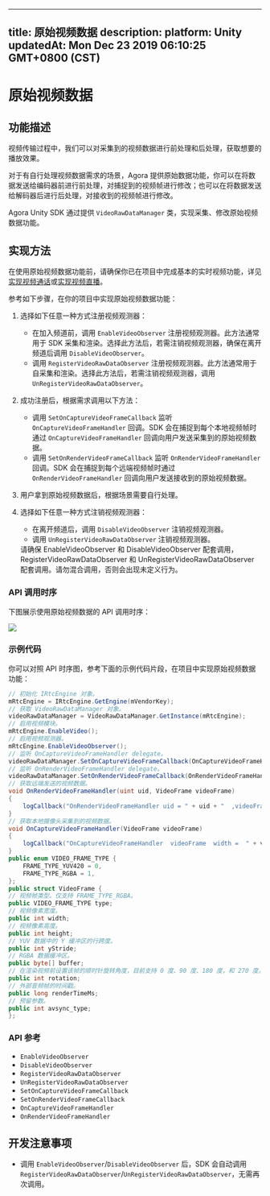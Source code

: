 
---
title: 原始视频数据
description: 
platform: Unity
updatedAt: Mon Dec 23 2019 06:10:25 GMT+0800 (CST)
---
# 原始视频数据
## 功能描述

视频传输过程中，我们可以对采集到的视频数据进行前处理和后处理，获取想要的播放效果。

对于有自行处理视频数据需求的场景，Agora 提供原始数据功能，你可以在将数据发送给编码器前进行前处理，对捕捉到的视频帧进行修改；也可以在将数据发送给解码器后进行后处理，对接收到的视频帧进行修改。

Agora Unity SDK 通过提供 `VideoRawDataManager` 类，实现采集、修改原始视频数据功能。

## 实现方法

在使用原始视频数据功能前，请确保你已在项目中完成基本的实时视频功能，详见[实现视频通话](https://docs.agora.io/cn/Video/start_call_unity?platform=Unity)或[实现视频直播](https://docs.agora.io/cn/Interactive%20Broadcast/start_live_unity?platform=Unity)。

参考如下步骤，在你的项目中实现原始视频数据功能：

1. 选择如下任意一种方式注册视频观测器：
   - 在加入频道前，调用 `EnableVideoObserver` 注册视频观测器。此方法通常用于 SDK 采集和渲染。选择此方法后，若需注销视频观测器，确保在离开频道后调用 `DisableVideoObserver`。
   - 调用 `RegisterVideoRawDataObserver` 注册视频观测器。此方法通常用于自采集和渲染。选择此方法后，若需注销视频观测器，调用 `UnRegisterVideoRawDataObserver`。

2. 成功注册后，根据需求调用以下方法：
   - 调用 `SetOnCaptureVideoFrameCallback` 监听 `OnCaptureVideoFrameHandler` 回调。SDK 会在捕捉到每个本地视频帧时通过 `OnCaptureVideoFrameHandler` 回调向用户发送采集到的原始视频数据。
   - 调用 `SetOnRenderVideoFrameCallback` 监听 `OnRenderVideoFrameHandler` 回调。SDK 会在捕捉到每个远端视频帧时通过 `OnRenderVideoFrameHandler` 回调向用户发送接收到的原始视频数据。

3. 用户拿到原始视频数据后，根据场景需要自行处理。
4. 选择如下任意一种方式注销视频观测器：
   - 在离开频道后，调用 `DisableVideoObserver` 注销视频观测器。
   - 调用 `UnRegisterVideoRawDataObserver` 注销视频观测器。
   <div class="alert note">请确保 EnableVideoObserver 和 DisableVideoObserver 配套调用，RegisterVideoRawDataObserver 和 UnRegisterVideoRawDataObserver 配套调用。请勿混合调用，否则会出现未定义行为。</div>

### API 调用时序

下图展示使用原始视频数据的 API 调用时序：

![](https://web-cdn.agora.io/docs-files/1576236749828)

### 示例代码

你可以对照 API 时序图，参考下面的示例代码片段，在项目中实现原始视频数据功能：

```C#
// 初始化 IRtcEngine 对象。
mRtcEngine = IRtcEngine.GetEngine(mVendorKey);
// 获取 VideoRawDataManager 对象。
videoRawDataManager = VideoRawDataManager.GetInstance(mRtcEngine);
// 启用视频模块。
mRtcEngine.EnableVideo();
// 启用视频观测器。
mRtcEngine.EnableVideoObserver();
// 监听 OnCaptureVideoFrameHandler delegate。
videoRawDataManager.SetOnCaptureVideoFrameCallback(OnCaptureVideoFrameHandler);
// 监听 OnRenderVideoFrameHandler delegate。
videoRawDataManager.SetOnRenderVideoFrameCallback(OnRenderVideoFrameHandler);
// 获取远端发送的视频数据。
void OnRenderVideoFrameHandler(uint uid, VideoFrame videoFrame)
{
    logCallback("OnRenderVideoFrameHandler uid = " + uid + "  ,videoFrame = " + videoFrame.width + "  height = " + videoFrame.height);
}
// 获取本地摄像头采集到的视频数据。
void OnCaptureVideoFrameHandler(VideoFrame videoFrame)
{
    logCallback("OnCaptureVideoFrameHandler  videoFrame  width =  " + videoFrame.width + " ,height = " + videoFrame.height);
}
public enum VIDEO_FRAME_TYPE {
    FRAME_TYPE_YUV420 = 0, 
    FRAME_TYPE_RGBA = 1,
};
public struct VideoFrame {
// 视频帧类型。仅支持 FRAME_TYPE_RGBA。
public VIDEO_FRAME_TYPE type;
// 视频像素宽度。
public int width; 
// 视频像素高度。
public int height; 
// YUV 数据中的 Y 缓冲区的行跨度。
public int yStride; 
// RGBA 数据缓冲区。
public byte[] buffer; 
// 在渲染视频前设置该帧的顺时针旋转角度，目前支持 0 度、90 度、180 度，和 270 度。
public int rotation;
// 外部音频帧的时间戳。
public long renderTimeMs;
// 预留参数。
public int avsync_type;
};
```



### API 参考

- `EnableVideoObserver`
- `DisableVideoObserver`
- `RegisterVideoRawDataObserver`
- `UnRegisterVideoRawDataObserver`
- `SetOnCaptureVideoFrameCallback`
- `SetOnRenderVideoFrameCallback`
- `OnCaptureVideoFrameHandler`
- `OnRenderVideoFrameHandler`

## 开发注意事项

- 调用 `EnableVideoObserver`/`DisableVideoObserver` 后，SDK 会自动调用 `RegisterVideoRawDataObserver`/`UnRegisterVideoRawDataObserver`，无需再次调用。
